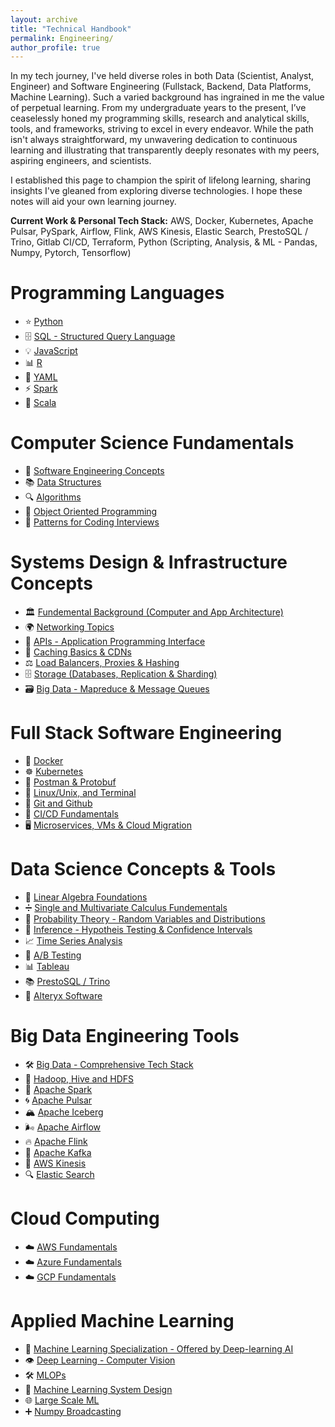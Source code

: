 ```yaml
---
layout: archive
title: "Technical Handbook"
permalink: Engineering/
author_profile: true
---
```


In my tech journey, I've held diverse roles in both Data (Scientist, Analyst, Engineer) and Software Engineering (Fullstack, Backend, Data Platforms, Machine Learning). Such a varied background has ingrained in me the value of perpetual learning. From my undergraduate years to the present, I’ve ceaselessly honed my programming skills, research and analytical skills, tools, and frameworks, striving to excel in every endeavor. While the path isn't always straightforward, my unwavering dedication to continuous learning and illustrating that transparently deeply resonates with my peers, aspiring engineers, and scientists.

I established this page to champion the spirit of lifelong learning, sharing insights I've gleaned from exploring diverse technologies. I hope these notes will aid your own learning journey.

__Current Work & Personal Tech Stack:__ AWS, Docker, Kubernetes, Apache Pulsar, PySpark, Airflow, Flink, AWS Kinesis, Elastic Search, PrestoSQL / Trino, Gitlab CI/CD, Terraform, Python (Scripting, Analysis, & ML - Pandas, Numpy, Pytorch, Tensorflow)

# Programming Languages

- ⭐ [Python](https://tahirm.notion.site/Python-23512f9e5aca4fe99b505f8aec3d61b3)
- 🗄️ [SQL - Structured Query Language](https://tahirm.notion.site/SQL-Structured-Query-Language-3d3b50eb6cb74e8bada9eb13f4be4563)
- 💡 [JavaScript](https://www.notion.so/JavaScript-327dc9775c85491884a0fe4dc74a4748?pvs=21)
- 📊 [R](https://tahirm.notion.site/R-Programming-Language-crash-course-3be5e36b1d76446c915fcef585a7a8c9)
- 📝 [YAML](https://tahirm.notion.site/YAML-45a7a46fe3f84403abafb8dc04af89a7?pvs=4)
- ⚡️ [Spark](https://tahirm.notion.site/Spark-32eb04fb0db24261b7a7e7168ccf27e4?pvs=4)
- 🔧 [Scala](https://tahirm.notion.site/Scala-Crash-Course-61a4f99377bc40eba71c40a72b467b72)

# Computer Science Fundamentals

- 🚀 [Software Engineering Concepts](https://tahirm.notion.site/Software-Engineering-Concepts-05d56b701b5048a99bf2d80f6b05310d?pvs=4)
- 📚 [Data Structures](https://tahirm.notion.site/Data-Structures-23671ba52b4b4fe387d6f43a596bd58c?pvs=4)
- 🔍 [Algorithms](https://tahirm.notion.site/Algorithms-043c3ce6a3d74ddabee60ccd3f72d88a?pvs=4)
- 🧪 [Object Oriented Programming](https://www.notion.so/Object-Oriented-Programming-94a878065ed44c9b8a36b348a1d0ff38?pvs=21)
- 🎯 [Patterns for Coding Interviews](https://tahirm.notion.site/Patterns-for-Coding-Interviews-fdee4b717ef745ee871aab2e2ad905be)

# Systems Design & Infrastructure Concepts 

- 🏛️ [Fundemental Background (Computer and App Architecture)](https://tahirm.notion.site/Fundamental-Background-Computer-and-App-Architecture-91bb2afd715c434f87eef130f16ca91c)
- 🌍 [Networking Topics](https://tahirm.notion.site/Networking-Topics-6013a72af90b41389d230b2c0df51032?pvs=4)
- 🤝 [APIs - Application Programming Interface](https://tahirm.notion.site/APIs-Application-Interface-Programming-4f6ad8942a5f4343a6decf904f2a0d93?pvs=4)
- 🔄 [Caching Basics & CDNs](https://tahirm.notion.site/Caching-Basics-84539429773243c68f1d3d2ce88d97d9)
- ⚖️ [Load Balancers, Proxies & Hashing](https://tahirm.notion.site/Load-Balancers-and-Hashing-2cd5c08993a74ff0b75bb071b0d7e0e3?pvs=4)
- 🗄️ [Storage (Databases, Replication & Sharding)](https://tahirm.notion.site/Storage-DBs-Replication-Sharding-and-Object-Storage-7e8f6047d319472eba66ec94be75b7fa)
- 🗃️ [Big Data - Mapreduce & Message Queues](https://tahirm.notion.site/Big-Data-Mapreduce-and-Message-Queues-4e05a43466d248d1a5d375f548eb2f81)

# Full Stack Software Engineering

- 🐳 [Docker](https://tahirm.notion.site/Docker-8b83f6f6a2b243cf826d5db2dc1f13f4?pvs=4)
- ☸️ [Kubernetes](https://tahirm.notion.site/Kubernetes-da5c2f5185524f798617ca3bf914df1c)
- 📮 [Postman & Protobuf](https://tahirm.notion.site/Protobuf-and-Postman-ebf019a27f94483a9c3573c48d13bd8b)
- 🐧 [Linux/Unix, and Terminal](https://tahirm.notion.site/Linux-Unix-and-Terminal-695bdccb00c94df591f44154a4b4fe0d?pvs=4)
- 🐙 [Git and Github](https://tahirm.notion.site/Git-and-Github-f82d3e3433974110970f423d131fa59d?pvs=4)
- 🚀 [CI/CD Fundamentals](https://tahirm.notion.site/CI-CD-Fundementals-13fa2d8c07ef4d039d652d429cfcabb0)
- 🖥️  [Microservices, VMs & Cloud Migration](https://tahirm.notion.site/Cloud-Computing-116505e760a24ba3b8373dd7c023c331)


# Data Science Concepts & Tools

- 🔢 [Linear Algebra Foundations](https://tahirm.notion.site/Linear-Algebra-Foundations-80574f51ca944c9a8b9196431ac1fbb9?pvs=4)
- ➗ [Single and Multivariate Calculus Fundementals](https://tahirm.notion.site/Calculus-b1aa6236b1014b2496a2462a7982d7c3)
- 🎲 [Probability Theory - Random Variables and Distributions](https://tahirm.notion.site/Probability-ec9e11463ec2447b98506a3267f13fab)
- 🎯 [Inference - Hypotheis Testing & Confidence Intervals](https://tahirm.notion.site/Inference-Estimation-Confidence-Intervals-and-Hypothesis-Testing-b6393a2330db423ca150bcb3eb7786c9)
- 📈 [Time Series Analysis](https://tahirm.notion.site/Time-Series-Analysis-344701dc8c7b4c2288e54144dc9727d1)
- 🧪 [A/B Testing](https://tahirm.notion.site/A-B-Testing-Correct_Link_Here)
- 📊 [Tableau](https://www.notion.so/Tableau-508337e681d5411082982f9929380304?pvs=21)
- 📚 [PrestoSQL / Trino](https://tahirm.notion.site/Alteryx-Software-89771945449648edb7676c14f3912043)
- 🔧 [Alteryx Software](https://tahirm.notion.site/Alteryx-Software-89771945449648edb7676c14f3912043)

# Big Data Engineering Tools

- 🛠️ [Big Data - Comprehensive Tech Stack](https://tahirm.notion.site/Big-Data-Hadoop-HDFS-Spark-Scala-3e860bedb09e46d4abad030642e6259f)
- 🐘 [Hadoop, Hive and HDFS](https://tahirm.notion.site/Hadoop-Hive-and-HDFS-b1b7503de8384145b9fffd0a52fa6afa)
- 🚀 [Apache Spark](www.github.com)
- 🌀 [Apache Pulsar](https://www.example.com/apache-pulsar)
- 🏔️ [Apache Iceberg](https://tahirm.notion.site/Apache-Iceberg-8a38ccd8bea44fa7aafe48d3240561b8)
- 🌬️ [Apache Airflow](https://tahirm.notion.site/Apache-Airflow-c8fb22d133154e31b6adb5755e03e829?pvs=25)
- 🔥 [Apache Flink](https://tahirm.notion.site/Apache-Flink-e4237be7c88047159bf0869fe4271d89)
- 📨 [Apache Kafka](https://www.notion.so/tahirm/Apache-Kafka-5579b28738ab423db41891dfaae8b682)
- 🌊 [AWS Kinesis](https://www.example.com/aws-kinesis)
- 🔍 [Elastic Search](https://www.example.com/elastic-search)

# Cloud Computing

- ☁️ [AWS Fundamentals](https://www.example.com/aws-fundamentals)
- ☁️ [Azure Fundamentals](https://www.example.com/azure-fundamentals)
- ☁️ [GCP Fundamentals](https://www.example.com/gcp-fundamentals)

# Applied Machine Learning

- 🤖 [Machine Learning Specialization - Offered by Deep-learning AI](https://www.notion.so/Machine-Learning-Specialization-Offered-by-Deep-learning-AI-68e6cc23bc034453b7bdbf4d8161d048?pvs=21)
- 👁️ [Deep Learning - Computer Vision](https://www.notion.so/Deep-Learning-Computer-Vision-25bcbbb5625747009c8ccb6d094aafe2?pvs=21)
- 🛠️ [MLOPs](https://www.notion.so/MLOPs-4de055f4ad5141618cb796989a30ac1b?pvs=21)
- 🧠 [Machine Learning System Design](https://www.notion.so/Machine-Learning-System-Design-f9f0879cb2bb41ed84e1b21bb69a50d6?pvs=21)
- 🌐 [Large Scale ML](https://www.notion.so/Large-Scale-ML-10fddc5d0de34e6a974e873d6aa1c2a5?pvs=21)
- ➕ [Numpy Broadcasting](https://www.notion.so/Numpy-Broadcasting-cfb42b3b8432413e8007dc04c9dbce42?pvs=21)
